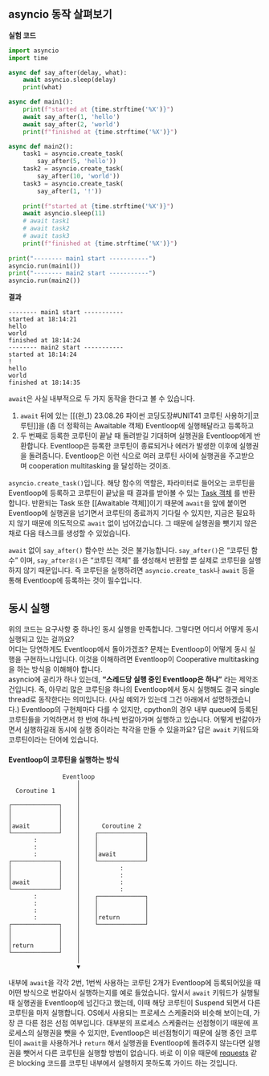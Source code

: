 ## asyncio 동작 살펴보기

**실험 코드**
```python
import asyncio
import time

async def say_after(delay, what):
	await asyncio.sleep(delay)
	print(what)

async def main1():
	print(f"started at {time.strftime('%X')}")
	await say_after(1, 'hello')
	await say_after(2, 'world')
	print(f"finished at {time.strftime('%X')}")

async def main2():
	task1 = asyncio.create_task(
		say_after(5, 'hello'))
	task2 = asyncio.create_task(
		say_after(10, 'world'))
	task3 = asyncio.create_task(
		say_after(1, '!'))
	
	print(f"started at {time.strftime('%X')}")
	await asyncio.sleep(11)
	# await task1
	# await task2
	# await task3
	print(f"finished at {time.strftime('%X')}")
	
print("-------- main1 start -----------")
asyncio.run(main1())
print("-------- main2 start -----------")
asyncio.run(main2())
```

**결과**
```
-------- main1 start -----------
started at 18:14:21
hello
world
finished at 18:14:24
-------- main2 start -----------
started at 18:14:24
!
hello
world
finished at 18:14:35
```


`await`은 사실 내부적으로 두 가지 동작을 한다고 볼 수 있습니다. 
1. `await` 뒤에 있는 [[(완_1) 23.08.26 파이썬 코딩도장#UNIT41 코루틴 사용하기|코루틴]]을 (좀 더 정확히는 Awaitable 객체) Eventloop에 실행해달라고 등록하고
2. 두 번째로 등록한 코루틴이 끝날 때 돌려받길 기대하며 실행권을 Eventloop에게 반환합니다. 
Eventloop은 등록한 코루틴이 종료되거나 에러가 발생한 이후에 실행권을 돌려줍니다. Eventloop은 이런 식으로 여러 코루틴 사이에 실행권을 주고받으며 cooperation multitasking 을 달성하는 것이죠.

`asyncio.create_task()`입니다. 해당 함수의 역할은, 파라미터로 들어오는 코루틴을 Eventloop에 등록하고 코루틴이 끝났을 때 결과를 받아볼 수 있는 [Task 객체](https://docs.python.org/ko/3.10/library/asyncio-task.html#task-object) 를 반환합니다. 반환되는 Task 또한 [[Awaitable 객체]]이기 때문에 `await`을 앞에 붙이면 Eventloop에 실행권을 넘기면서 코루틴의 종료까지 기다릴 수 있지만, 지금은 필요하지 않기 때문에 의도적으로 `await` 없이 넘어갔습니다. 그 때문에 실행권을 뺏기지 않은 채로 다음 태스크를 생성할 수 있었습니다. 

`await` 없이 `say_after()` 함수만 쓰는 것은 불가능합니다. `say_after()`은 “코루틴 함수” 이며, `say_after은()`은 “코루틴 객체” 를 생성해서 반환할 뿐 실제로 코루틴을 실행하지 않기 때문입니다. 즉 코루틴을 실행하려면 `asyncio.create_task`나 `await` 등을 통해 Eventloop에 등록하는 것이 필수입니다.


## 동시 실행

위의 코드는 요구사항 중 하나인 동시 실행을 만족합니다. 그렇다면 어디서 어떻게 동시 실행되고 있는 걸까요?  
어디는 당연하게도 Eventloop에서 돌아가겠죠? 문제는 Eventloop이 어떻게 동시 실행을 구현하느냐입니다. 이것을 이해하려면 Eventloop이 Cooperative multitasking을 하는 방식을 이해해야 합니다.  
asyncio에 공리가 하나 있는데, **“스레드당 실행 중인 Eventloop은 하나”** 라는 제약조건입니다. 즉, 아무리 많은 코루틴을 하나의 Eventloop에서 동시 실행해도 결국 single thread로 동작한다는 의미입니다. (사실 예외가 있는데 그건 아래에서 설명하겠습니다.) Eventloop의 구현체마다 다를 수 있지만, cpython의 경우 내부 queue에 등록된 코루틴들을 기억하면서 한 번에 하나씩 번갈아가며 실행하고 있습니다. 어떻게 번갈아가면서 실행하길래 동시에 실행 중이라는 착각을 만들 수 있을까요? 답은 `await` 키워드와 코루틴이라는 단어에 있습니다.

#### Eventloop이 코루틴을 실행하는 방식

```
               Eventloop
                   │
  Coroutine 1      │
                   │
┌─────────────┐    │
│             │    │
│             │    │
│await        │    │      Coroutine 2
└─────────────┘    │    ┌─────────────┐
       :           │    │             │
       :           │    │             │
       :           │    │await        │
┌─────────────┐    │    └─────────────┘
│             │    │           :
│             │    │           :
│await        │    │           :
└─────────────┘    │           :
       :           │    ┌─────────────┐
       :           │    │             │
       :           │    │             │
       :           │    │return       │
┌─────────────┐    │    └─────────────┘
│             │    │
│             │    │
│return       │    │
└─────────────┘    │
                   │
                   ▼
```

내부에 `await`을 각각 2번, 1번씩 사용하는 코루틴 2개가 Eventloop에 등록되어있을 때 어떤 방식으로 번갈아서 실행하는지를 예로 들었습니다. 앞서서 `await` 키워드가 실행될 때 실행권을 Eventloop에 넘긴다고 했는데, 이때 해당 코루틴이 Suspend 되면서 다른 코루틴을 마저 실행합니다. OS에서 사용되는 프로세스 스케줄러와 비슷해 보이는데, 가장 큰 다른 점은 선점 여부입니다. 대부분의 프로세스 스케줄러는 선점형이기 때문에 프로세스의 실행권을 뺏을 수 있지만, Eventloop은 비선점형이기 때문에 실행 중인 코루틴이 `await`을 사용하거나 `return` 해서 실행권을 Eventloop에 돌려주지 않는다면 실행권을 뺏어서 다른 코루틴을 실행할 방법이 없습니다. 바로 이 이유 때문에 [requests](https://pypi.org/project/requests/) 같은 blocking 코드를 코루틴 내부에서 실행하지 못하도록 가이드 하는 것입니다.
